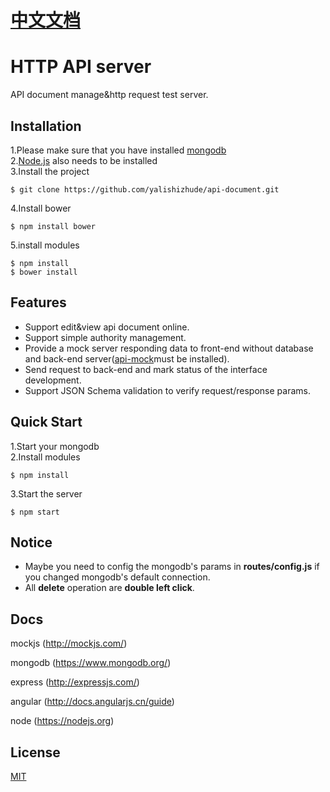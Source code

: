 # [中文文档](https://github.com/yalishizhude/api-document/blob/master/readme_zh.md)

# HTTP API server

API document manage&http request test server.

## Installation

1.Please make sure that you have installed [mongodb](https://www.mongodb.org/)<br>
2.[Node.js](https://nodejs.org) also needs to be installed<br>
3.Install the project
```
$ git clone https://github.com/yalishizhude/api-document.git
```
4.Install bower
```
$ npm install bower
```
5.install modules<br>
```
$ npm install
$ bower install
```

## Features
* Support edit&view api document online.
* Support simple authority management.
* Provide a mock server responding data to front-end without database and back-end server([api-mock](https://github.com/yalishizhude/api-mock)must be installed).
* Send request to back-end and mark status of the interface development.
* Support JSON Schema validation to verify request/response params.

## Quick Start

1.Start your mongodb<br>
2.Install modules

```
$ npm install
```

3.Start the server

```
$ npm start
```

## Notice

* Maybe you need to config the mongodb's params in **routes/config.js** if you changed mongodb's default connection.
* All **delete** operation are **double left click**.



## Docs

mockjs (http://mockjs.com/)

mongodb (https://www.mongodb.org/)

express (http://expressjs.com/)

angular (http://docs.angularjs.cn/guide)

node (https://nodejs.org)

## License

  [MIT](LICENSE)

<!--
1.增加历史接口归档；
2.接口列表排序；
3.前置登录接口（支持token方式登陆，暂不支持session）；
4.登陆方式改为cookie；
5.优化路由逻辑；
 -->


<!--
* 自动刷新mock服务器bug修复;
* 默认按添加排序;
* 参数说明和校验（json schema）;
* 操作手册（优化操作，添加提示）
* 请求响应时间
 -->
